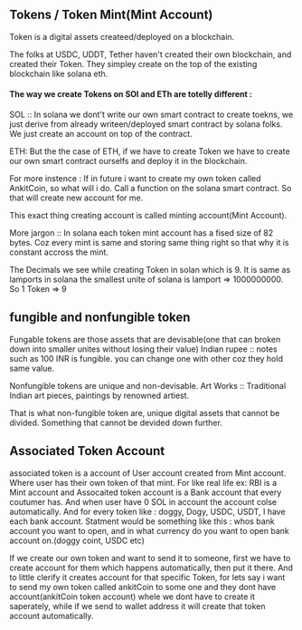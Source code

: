 ## Tokens / Token Mint(Mint Account)
Token is a digital assets createed/deployed on a blockchain.

The folks at USDC, UDDT, Tether haven't created their own blockchain, and 
created their Token. They simpley create on the top of the existing blockchain like solana
eth.

#### The way we create Tokens on SOl and ETh are totelly different :
SOL :: In solana we dont't write our own smart contract to create toekns, we just derive from already writeen/deployed
smart contract by solana folks. We just create an account on top of the contract.

ETH: But the the case of ETH, if we have to create Token we have to create our own smart contract ourselfs and deploy it
in the blockchain.

For more instence : If in future i want to create my own token called AnkitCoin, so what will i do. Call a function on 
the solana smart contract. So that will create new account for me.

This exact thing creating account is called minting account(Mint Account).

More jargon :: In solana each token mint account has a fised size of 82 bytes. Coz every mint is same and storing same thing right so that why it is constant accross the mint.

The Decimals we see while creating Token in solan which is 9. It is same as lamports in solana the smallest unite of 
solana is lamport => 1000000000. So 1 Token => 9

## fungible and nonfungible token
Fungable tokens are those assets that are devisable(one that can broken down into smaller unites without losing their value)
Indian rupee :: notes such as 100 INR is fungible. you can change one with other coz they hold same value.

Nonfungible tokens are unique and non-devisable.
Art Works :: Traditional Indian art pieces, paintings by renowned artiest.

That is what non-fungible token are, unique digital assets that cannot be divided. Something that cannot be devided down further.

## Associated Token Account
associated  token is a account of User account created from Mint account. Where user has their own token of that mint.
For like real life ex: RBI is a Mint account and Assocaited token account is a Bank account that every coutumer has.
And when user have 0 SOL in account the account colse automatically.
And for every token like : doggy, Dogy, USDC, USDT, I have each bank account. 
Statment would be something like this : whos bank account you want to open, and in what currency do you want to open bank account on.(doggy coint, USDC etc)

If we create our own token and want to send it to someone, first we have to create account for them which happens 
automatically, then put it there. And to little clerify it creates account for that specific Token, for lets say i want to send my own token called ankitCoin
to some one and they dont have account(ankitCoin token account) whele we dont have to create it saperately, while if we send to wallet address it will create that token
account automatically.
